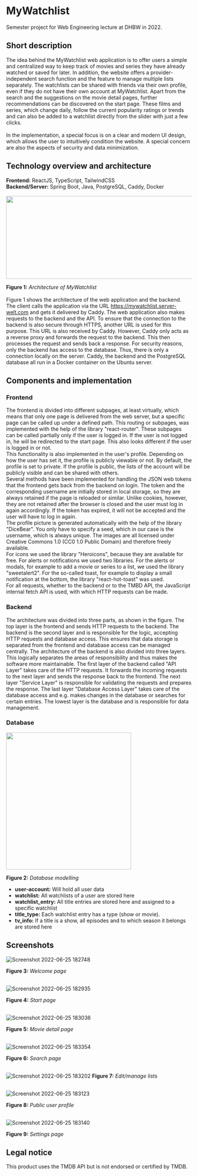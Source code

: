 # MyWatchlist
Semester project for Web Engineering lecture at DHBW in 2022.
<br/>
<h2>Short description</h2>
The idea behind the MyWatchlist web application is to offer users a simple and centralized way to keep track of movies and series they have already watched or saved for later. In addition, the website offers a provider-independent search function and the feature to manage multiple lists separately. The watchlists can be shared with friends via their own profile, even if they do not have their own account at MyWatchlist. Apart from the search and the suggestions on the movie detail pages, further recommendations can be discovered on the start page. These films and series, which change daily, follow the current popularity ratings or trends and can also be added to a watchlist directly from the slider with just a few clicks.
<br/><br/>
In the implementation, a special focus is on a clear and modern UI design, which allows the user to intuitively condition the website. A special concern are also the aspects of security and data minimization.

<h2>Technology overview and architecture</h2>
<b>Frontend:</b> ReactJS, TypeScript, TailwindCSS
<br/><b>Backend/Server:</b> Spring Boot, Java, PostgreSQL, Caddy, Docker
<br/><br/>

<img src="https://user-images.githubusercontent.com/88625959/199614095-36386c1c-f10a-41e5-b0cb-87853b7ce9af.png" width=800 height=225>

<b>Figure 1:</b> <i>Architecture of MyWatchlist</i>
<br/><br/>
Figure 1 shows the architecture of the web application and the backend. The client calls the application via the URL https://mywatchlist.server-welt.com and gets it delivered by Caddy. The web application also makes requests to the backend and the API. To ensure that the connection to the backend is also secure through HTTPS, another URL is used for this purpose. This URL is also received by Caddy. However, Caddy only acts as a reverse proxy and forwards the request to the backend. This then processes the request and sends back a response. For security reasons, only the backend has access to the database. Thus, there is only a connection locally on the server. Caddy, the backend and the PostgreSQL database all run in a Docker container on the Ubuntu server.

<h2>Components and implementation</h2>
<h3>Frontend</h3>
The frontend is divided into different subpages, at least virtually, which means that only one page is delivered from the web server, but a specific page can be called up under a defined path. This routing or subpages, was implemented with the help of the library "react-router". These subpages can be called partially only if the user is logged in. If the user is not logged in, he will be redirected to the start page. This also looks different if the user is logged in or not.
<br/>
This functionality is also implemented in the user's profile. Depending on how the user has set it, the profile is publicly viewable or not. By default, the profile is set to private. If the profile is public, the lists of the account will be publicly visible and can be shared with others.
<br/>
Several methods have been implemented for handling the JSON web tokens that the frontend gets back from the backend on login. The token and the corresponding username are initially stored in local storage, so they are always retained if the page is reloaded or similar. Unlike cookies, however, they are not retained after the browser is closed and the user must log in again accordingly. If the token has expired, it will not be accepted and the user will have to log in again.
<br/>
The profile picture is generated automatically with the help of the library "DiceBear". You only have to specify a seed, which in our case is the username, which is always unique. The images are all licensed under Creative Commons 1.0 (CC0 1.0 Public Domain) and therefore freely available.
<br/>
For icons we used the library "Heroicons", because they are available for free. For alerts or notifications we used two libraries. For the alerts or modals, for example to add a movie or series to a list, we used the library "sweetalert2". For the so-called toast, for example to display a small notification at the bottom, the library "react-hot-toast" was used. 
<br/>
For all requests, whether to the backend or to the TMBD API, the JavaScript internal fetch API is used, with which HTTP requests can be made.

<h3>Backend</h3>
The architecture was divided into three parts, as shown in the figure. The top layer is the frontend and sends HTTP requests to the backend. The backend is the second layer and is responsible for the logic, accepting HTTP requests and database access. This ensures that data storage is separated from the frontend and database access can be managed centrally. The architecture of the backend is also divided into three layers. This logically separates the areas of responsibility and thus makes the software more maintainable. The first layer of the backend called "API Layer" takes care of the HTTP requests. It forwards the incoming requests to the next layer and sends the response back to the frontend. The next layer "Service Layer" is responsible for validating the requests and prepares the response. The last layer "Database Access Layer" takes care of the database access and e.g. makes changes in the database or searches for certain entries. The lowest layer is the database and is responsible for data management.

<h3>Database</h3>

<img src="https://user-images.githubusercontent.com/88625959/199619524-171dc9c3-8fe4-4cf1-8aaf-9910b6f68502.png" width=339 height=372>

<b>Figure 2:</b> <i>Database modelling</i>
<br/>
* <b>user-account:</b> Will hold all user data
* <b>watchlist:</b> All watchlists of a user are stored here
* <b>watchlist_entry:</b> All title entries are stored here and assigned to a specific watchlist
* <b>title_type:</b> Each watchlist entry has a type (show or movie).
* <b>tv_info:</b> If a title is a show, all episodes and to which season it belongs are stored here

<h2>Screenshots</h2>

![Screenshot 2022-06-25 182748](https://user-images.githubusercontent.com/88625959/199620870-1f91bbc6-4d07-4292-a737-568aa6784f10.png)

<b>Figure 3:</b> <i>Welcome page</i>
<br/><br/>

![Screenshot 2022-06-25 182935](https://user-images.githubusercontent.com/88625959/199620962-237fd1af-cba5-4897-b2d1-b4e281be15a9.png)

<b>Figure 4:</b> <i>Start page</i>
<br/><br/>

![Screenshot 2022-06-25 183036](https://user-images.githubusercontent.com/88625959/199621038-05e5013c-b362-4cdd-a01d-a5462b39c018.png)

<b>Figure 5:</b> <i>Movie detail page</i>
<br/><br/>

![Screenshot 2022-06-25 183354](https://user-images.githubusercontent.com/88625959/199621457-60496574-b61b-4800-a139-d596eaefdc60.png)

<b>Figure 6:</b> <i>Search page</i>
<br/><br/>

![Screenshot 2022-06-25 183202](https://user-images.githubusercontent.com/88625959/199621481-226ca1a7-072e-45b9-b58c-12ed43bbc95a.png)
<b>Figure 7:</b> <i>Edit/manage lists</i>
<br/><br/>

![Screenshot 2022-06-25 183123](https://user-images.githubusercontent.com/88625959/199623350-cd6d2d76-9dcd-46c8-82ec-52cdfcc347dc.png)

<b>Figure 8:</b> <i>Public user profile</i>
<br/><br/>

![Screenshot 2022-06-25 183140](https://user-images.githubusercontent.com/88625959/199623468-a7766563-a6bd-41a1-a3e3-8915bc20073c.png)

<b>Figure 9:</b> <i>Settings page</i>
<br/>

<h2>Legal notice</h2>

This product uses the TMDB API but is not endorsed or certified by TMDB.
